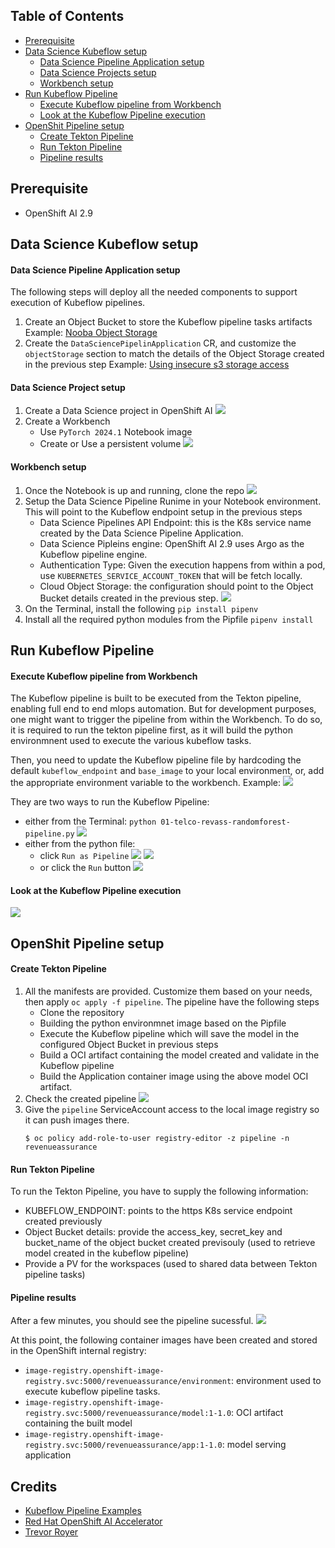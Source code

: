 ## Table of Contents

- [Prerequisite](#prerequisite)
- [Data Science Kubeflow setup](#data-science-kubeflow-setup)
  - [Data Science Pipeline Application setup](#data-science-pipeline-application-setup)
  - [Data Science Projects setup](#data-science-project-setup)
  - [Workbench setup](#workbench-setup)
- [Run Kubeflow Pipeline](#run-kubeflow-pipeline)
  - [Execute Kubeflow pipeline from Workbench](#execute-kubeflow-pipeline-from-workbench)
  - [Look at the Kubeflow Pipeline execution](#look-at-the-kubeflow-pipeline-execution)
- [OpenShit Pipeline setup](#openshit-pipeline-setup)
  - [Create Tekton Pipeline](#create-tekton-pipeline)
  - [Run Tekton Pipeline](#run-tekton-pipeline)
  - [Pipeline results](#pipeline-results)

## Prerequisite
- OpenShift AI 2.9

## Data Science Kubeflow setup

#### Data Science Pipeline Application setup

The following steps will deploy all the needed components to support execution of Kubeflow pipelines.

1. Create an Object Bucket to store the Kubeflow pipeline tasks artifacts
    Example: [Nooba Object Storage](pipeline/dspa-obc.yaml)
2. Create the `DataSciencePipelinApplication` CR, and customize the `objectStorage` section to match the details of the Object Storage created in the previous step
    Example: [Using insecure s3 storage access](pipeline/dspa.yaml)

#### Data Science Project setup

1. Create a Data Science project in OpenShift AI
    ![](assets/create-data-science-project.png)
2. Create a Workbench
    - Use `PyTorch 2024.1` Notebook image
    - Create or Use a persistent volume
    ![](assets/workbench.png)

#### Workbench setup

1. Once the Notebook is up and running, clone the repo
    ![](assets/jupyter-notebook-clone-repo.png)
2. Setup the Data Science Pipeline Runime in your Notebook environment. This will point to the Kubeflow endpoint setup in the previous steps
    - Data Science Pipelines API Endpoint: this is the K8s service name created by the Data Science Pipeline Application.
    - Data Science Pipleins engine: OpenShift AI 2.9 uses Argo as the Kubeflow pipeline engine.
    - Authentication Type: Given the execution happens from within a pod, use `KUBERNETES_SERVICE_ACCOUNT_TOKEN` that will be fetch locally.
    - Cloud Object Storage: the configuration should point to the Object Bucket details created in the previous step.
    ![](assets/data-science-pipeline-runtime-config.png)
4. On the Terminal, install the following
    `pip install pipenv`
5. Install all the required python modules from the Pipfile
    `pipenv install`

## Run Kubeflow Pipeline

#### Execute Kubeflow pipeline from Workbench

The Kubeflow pipeline is built to be executed from the Tekton pipeline, enabling full end to end mlops automation. But for development purposes, one might want to trigger the pipeline from within the Workbench.
To do so, it is required to run the tekton pipeline first, as it will build the python environmnent used to execute the various kubeflow tasks.

Then, you need to update the Kubeflow pipeline file by hardcoding the default `kubeflow_endpoint` and `base_image` to your local environment, or, add the appropriate environment variable to the workbench.
Example: ![](assets/kubeflow-local-dev.png)

They are two ways to run the Kubeflow Pipeline:
- either from the Terminal: `python 01-telco-revass-randomforest-pipeline.py`
![](assets/kubeflow-local-terminal.png)
- either from the python file:
    - click `Run as Pipeline` ![](assets/kubeflow-run-as-pipeline.png) ![](assets/kubeflow-run-as-pipeline-log.png)
    - or click the `Run` button ![](assets/kubeflow-run-button.png)

#### Look at the Kubeflow Pipeline execution

![](assets/kubeflow-pipeline-run.png)

## OpenShit Pipeline setup

#### Create Tekton Pipeline

1. All the manifests are provided. Customize them based on your needs, then apply `oc apply -f pipeline`. The pipeline have the following steps
    - Clone the repository
    - Building the python environmnet image based on the Pipfile
    - Execute the Kubeflow pipeline which will save the model in the configured Object Bucket in previous steps
    - Build a OCI artifact containing the model created and validate in the Kubeflow pipeline
    - Build the Application container image using the above model OCI artifact.
2. Check the created pipeline
    ![](assets/tekton-pipeline.png)
3. Give the `pipeline` ServiceAccount access to the local image registry so it can push images there.
    ```
    $ oc policy add-role-to-user registry-editor -z pipeline -n revenueassurance
    ```

#### Run Tekton Pipeline
To run the Tekton Pipeline, you have to supply the following information:
- KUBEFLOW_ENDPOINT: points to the https K8s service endpoint created previously
- Object Bucket details: provide the access_key, secret_key and bucket_name of the object bucket created previsouly (used to retrieve model created in the kubeflow pipeline)
- Provide a PV for the workspaces (used to shared data between Tekton pipeline tasks)

#### Pipeline results

After a few minutes, you should see the pipeline sucessful.
![](assets/tekton-pipeline-success.png)

At this point, the following container images have been created and stored in the OpenShift internal registry:
- `image-registry.openshift-image-registry.svc:5000/revenueassurance/environment`: environment used to execute kubeflow pipeline tasks.
- `image-registry.openshift-image-registry.svc:5000/revenueassurance/model:1-1.0`: OCI artifact containing the built model
- `image-registry.openshift-image-registry.svc:5000/revenueassurance/app:1-1.0`: model serving application

## Credits
- [Kubeflow Pipeline Examples](https://github.com/redhat-ai-services/kubeflow-pipelines-examples/tree/main)
- [Red Hat OpenShift AI Accelerator](https://github.com/redhat-ai-services/ai-accelerator/tree/main/tenants/ai-example)
- [Trevor Royer](https://github.com/strangiato)
